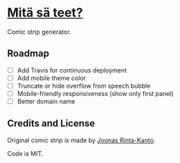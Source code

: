
# [Mitä sä teet?](http://mitasateet.heap.fi/)

Comic strip generator.

## Roadmap

- [ ] Add Travis for continuous deployment
- [ ] Add mobile theme color
- [ ] Truncate or hide overflow from speech bubble
- [ ] Mobile-friendly responsiveness (show only first panel)
- [ ] Better domain name

## Credits and License

Original comic strip is made by [Joonas Rinta-Kanto](https://twitter.com/joonasrk).

Code is MIT.
